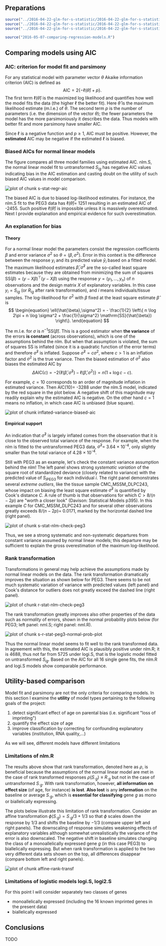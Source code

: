 ## Preparations


```r
source("../2016-04-22-glm-for-s-statistic/2016-04-22-glm-for-s-statistic.R")
source("../2016-04-22-glm-for-s-statistic/2016-04-22-glm-for-s-statistic-run.R")
source("../2016-04-22-glm-for-s-statistic/2016-04-22-glm-for-s-statistic-graphs.R")
```


```r
source("2016-05-07-comparing-regression-models.R")
```

## Comparing models using AIC

### AIC: criterion for model fit and parsimony

For any statistical model with parameter vector $\theta$ Akaike information criterion (AIC) is defined as
$$
\begin{equation}
\mathrm{AIC} = 2 \{ - \ell(\hat{\theta}) + p \}.
\end{equation}
$$
The first term $\ell(\hat{\theta})$ is the maximized log likelihood and quantifies how well the model fits the data (the higher $\ell$ the better fit).  Here $\hat{\theta}$ is the maximum likelihood estimate (m.l.e.) of $\theta$.  The second term $p$ is the number of parameters (i.e. the dimension of the vector $\theta$); the fewer parameters the model has the more parsimoniously it describes the data.  Thus models with better fit and more parsimony have smaller AIC.

Since $\ell$ is a negative function and $p\ge 1$, AIC must be positive.  However, the **estimated** AIC may be negative if the estimated $\ell$ is biased.

### Biased AICs for normal linear models

The figure compares all three model families using estimated AIC.  nlm.S, the normal linear model fit to untransformed $S_{ig}$ has negative AIC values indicating bias in the AIC estimation and casting doubt on the utility of such biased AIC values in model comparison.

![plot of chunk s-stat-regr-aic](figure/s-stat-regr-aic-1.png) 

The biased AIC is due to biased log-likelihood estimates.  For instance, the nlm.S fit to the PEG3 data has $\ell(\hat{\theta})=$ 1251 resulting in an estimated AIC of  -2455.  Such positive $\ell(\hat{\theta})$ is impossible unless it is massively overestimated.  Next I provide explanation and empirical evidence for such overestimation.

### An explanation for bias

#### Theory

For a normal linear model the parameters consist the regression coefficients $\beta$ and error variance $\sigma^2$ so $\theta=(\beta,\sigma^2)$.  Error in this context is the difference between the response $y_i$ and its predicted value $\bar{y}_i$ based on a fitted model.  The maximum likelihood estimates $\hat{\beta},\hat{\sigma}^2$ are the so-called least square estimates because they are obtained from minimizing the sum of squares $\mathrm{SS}(\beta)=(y-X\beta)^\top(y-X\beta)$ using the response $y=(y_1,...,y_n)$ of $n$ observations and the design matrix $X$ of explanatory variables.  In this case $y_i=S_{ig}$ (or $R_{ig}$ after rank transformation), and $i$ means individuals/tissue samples.  The log-likelihood for $\sigma^2$ with $\beta$ fixed at the least square estimate $\hat{\beta}$ is
$$
\begin{equation}
\ell(\hat{\beta},\sigma^2) = - \frac{1}{2} \left\{ n \log 2\pi + n \log \sigma^2 + \frac{1}{\sigma^2} \mathrm{SS}(\hat{\beta}) \right\}.
\end{equation}
$$

The m.l.e. for $\sigma$ is $n^{-1}\mathrm{SS}(\hat{\beta})$.  This is a good estimator when **the variance** of the errors **is constant** (across observations), which is one of the assumptions behind the nlm.  But when that assumption is violated, the sum of squares $\mathrm{SS}$ is inflated (since it is a quadratic function of the error terms) and therefore $\hat{\sigma}^2$ is inflated.  Suppose $\hat{\sigma}^2=c\sigma^2$, where $c>1$ is an inflation factor and $\sigma^2$ is the true variance.  Then the biased estimation of $\sigma^2$ also biases the estimated AIC by
$$
\begin{equation}
\Delta \mathrm{AIC}( c ) = - 2 \{ \ell(\hat{\beta},\hat{\sigma}^2) - \ell(\hat{\beta},\sigma^2) \} = n ( 1 + \log c - c ).
\end{equation}
$$

For example, $c=10$ corresponds to an order of magnitude inflation in estimated variance. Then $\mathrm{AIC}(10)=$ -3288 under the nlm.S model, indicated by the red square in the plot below.  A negative shift of this magnitude may readily explain why the estimated AIC is negative.  On the other hand $c=1$ means no inflation, in which case AIC is unbiased (blue square).

![plot of chunk inflated-variance-biased-aic](figure/inflated-variance-biased-aic-1.png) 

#### Empirical support

An indication that $\hat{\sigma}^2$ is largely inflated comes from the observation that it is close to the observed total variance of the response.  For example, when the nlm is fitted to the untransformed PEG3 data, $\hat{\sigma}^2=$ 3.64 &times; 10<sup>-4</sup>, only slightly smaller than the total variance of 4.28 &times; 10<sup>-4</sup>.

Still with PEG3 as an example, let's check the constant variance assumption behind the nlm!  The left panel shows strong *systematic variation* of the square root of standardized deviance (closely related to variance) with the predicted value of $S_{i\mathrm{PEG3}}$ for each individual $i$.  The right panel demonstrates several *extreme outliers*, like the tissue sample CMC_MSSM_DLPC243, whose impact on biasing the least square estimate $\hat{\sigma}^2$ is quantified by Cook's distance $C$.  A rule of thumb is that observations for which $C > 8 / (n - 2p)$ are "worth a closer look" (Davison: Statistical Models p395).  In this example $C$ for CMC_MSSM_DLPC243 and for several other observations greatly exceeds $8 / (n - 2p) =$ 0.0171, marked by the horizontal dashed line (right panel).

![plot of chunk s-stat-nlm-check-peg3](figure/s-stat-nlm-check-peg3-1.png) 

Thus, we see a strong systematic and non-systematic departures from constant variance assumed by normal linear models; this departure may be sufficient to explain the gross overestimation of the maximum log-likelihood.

### Rank transformation

Transformations in general may help achieve the assumptions made by normal linear models on the data.  The rank transformation dramatically improves the situation as shown below for PEG3.  There seems to be not much systematic variation of variance with predicted values (left panel) and Cook's distance for outliers does not greatly exceed the dashed line (right panel).

![plot of chunk r-stat-nlm-check-peg3](figure/r-stat-nlm-check-peg3-1.png) 

The rank transformation greatly improves also other properties of the data such as *normality* of errors, shown in the normal probability plots below (for PEG3; left panel: nml.S; right panel: nml.R).

![plot of chunk s-r-stat-peg3-normal-prob-plot](figure/s-r-stat-peg3-normal-prob-plot-1.png) 

Thus the normal linear model seems to fit well to the rank transformed data.  In agreement with this, the estimated AIC is plausibly positive under nlm.R; it is 4688, thus not far from 5725 under logi.S, that is the logistic model fitted on untransformed $S_{ig}$.  Based on the AIC for all 16 single gene fits, the nlm.R and logi.S models show comparable performance.

## Utility-based comparison

Model fit and parsimony are not the only criteria for comparing models.  In this section I examine the **utility** of model types pertaining to the following goals of the project:

1. detect significant effect of age on parental bias (i.e. significant "loss of imprinting")
1. quantify the effect size of age
1. improve classification by correcting for confounding explanatory variables (institution, RNA quality,...)

As we will see, different models have different limitations

### Limitations of nlm.R

The results above show that rank transformation, denoted here as $\rho$, is beneficial because the assumptions of the normal linear model are met in the case of rank transformed responses $\rho(S_{\cdot g})\equiv R_{\cdot g}$ but not in the case of untransformed $S_{\cdot g}$.  With rank transformation, however, **all information on effect size** (of age, for instance) **is lost**.  **Also lost** is any **information** on the baseline or average $S_{\cdot g}$, which is **essential for classifying** gene $g$ as mono or biallelically expressing.

The plots below illustrate this limitation of rank transformation.  Consider an affine transformation $\phi(S_{\cdot g}) = S_{\cdot g} / 3 + 1 / 3$ so that $\phi$ scales down the response by $1/3$ and shifts the baseline by $-1/3$ (compare upper left and right panels).  The downscaling of response simulates weakening effects of explanatory variables although somewhat unrealistically the variance of the error is also downscaled.  The negative shift in baseline simulates changing the class of a monoallelically expressed gene $g$ (in this case PEG3) to biallelically expressing.  But when rank transformation is applied to the two very different data sets shown on the top, all differences disappear (compare bottom left and right panels).

![plot of chunk affine-rank-transf](figure/affine-rank-transf-1.png) 

### Limitations of logistic models logi.S, logi2.S

For this point I will consider separately two classes of genes
* monoallelically expressed (including the 16 known imprinted genes in the present data)
* biallelically expressed

## Conclusions

TODO
